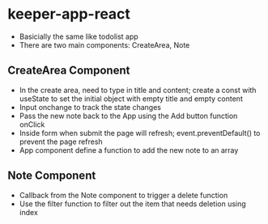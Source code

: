 # keeper-app-react
* Basicially the same like todolist app
* There are two main components: CreateArea, Note
## CreateArea Component
* In the create area, need to type in title and content; create a const with useState to set the initial object with empty title and empty content 
* Input onchange to track the state changes
* Pass the new note back to the App using the Add button function onClick 
* Inside form when submit the page will refresh; event.preventDefault() to prevent the page refresh 
* App component define a function to add the new note to an array
## Note Component
* Callback from the Note component to trigger a delete function
* Use the filter function to filter out the item that needs deletion using index
